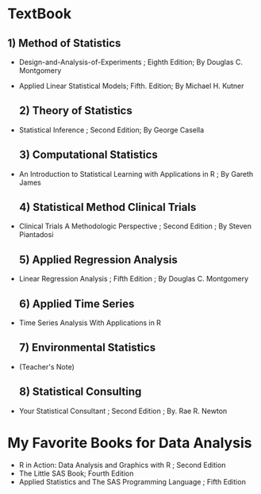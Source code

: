   # TextBook 

  ## 1) Method of Statistics
*  Design-and-Analysis-of-Experiments ;  Eighth Edition; By Douglas C. Montgomery
* Applied Linear Statistical Models;  Fifth. Edition; By Michael H. Kutner

  ## 2) Theory of Statistics
* Statistical Inference ; Second Edition; By George Casella

  ## 3) Computational Statistics 
* An Introduction to Statistical Learning with Applications in R ; By Gareth James

  ## 4) Statistical Method Clinical Trials
* Clinical Trials A Methodologic Perspective ; Second Edition ; By Steven Piantadosi

  ## 5) Applied Regression Analysis 
* Linear Regression Analysis ; Fifth Edition ; By Douglas C. Montgomery

  ## 6) Applied Time Series
* Time Series Analysis With Applications in R

  ## 7) Environmental Statistics
* (Teacher's Note)

  ## 8) Statistical Consulting
* Your Statistical Consultant ; Second Edition ; By. Rae R. Newton

# My Favorite Books for Data Analysis
* R in Action: Data Analysis and Graphics with R ; Second Edition
* The Little SAS Book; Fourth Edition
* Applied Statistics and The SAS Programming Language ; Fifth Edition
